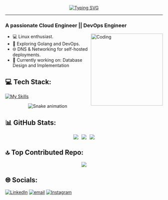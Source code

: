<p align="center">
  <a href="https://git.io/typing-svg">
    <img src="https://readme-typing-svg.demolab.com/?font=Righteous&size=35&pause=130&center=true&vCenter=true&width=500&height=70&duration=3000&lines=Hello+guys;I+am+Dheeraj+Jain" alt="Typing SVG" />
  </a>
</p>

---

<h3><strong>A passionate Cloud Engineer || DevOps Engineer</strong></h3>
<img src="https://shorturl.bz/wlx" alt="Coding" align="right" width="230" />

- 💻 Linux enthusiast.  
- 🔭 Exploring Golang and DevOps.  
- 🌐 DNS & Networking for self-hosted deployments.  
- 🌱 Currently working on: Database Design and Implementation

## 💻 Tech Stack:
[![My Skills](https://skillicons.dev/icons?i=cpp,go,linux,bash,azure,docker,kubernetes,ansible,grafana,jenkins,terraform,git,kafka,postman,prometheus,openstack,cloudflare,vercel,html,css,js,nextjs,nodejs,react,vscode,neovim,androidstudio,eclipse,ps)](https://skillicons.dev)

<div align="center" hide_border=false>
  <img src="https://profile-readme-generator.com/assets/snake.svg" alt="Snake animation" />
</div>

## 📊 GitHub Stats:
<div align="center" style="display: flex; justify-content: center; flex-wrap: wrap; gap: 10px;">
  <img src="https://github-readme-stats.vercel.app/api?username=iamdheerajjain&theme=blue_navy&hide_border=false&include_all_commits=true&count_private=true&custom_title=GitHub%20Stats&card_width=500" />
  <img src="https://nirzak-streak-stats.vercel.app/?user=iamdheerajjain&theme=blue_navy&hide_border=false&card_width=500" />
  <img src="https://github-readme-stats.vercel.app/api/top-langs/?username=iamdheerajjain&theme=blue_navy&hide_border=flase&layout=compact&langs_count=6&card_width=500" />
</div>

## 🔝 Top Contributed Repo:
<div align="center">
 <img src="https://github-contributor-stats.vercel.app/api?username=iamdheerajjain&limit=5&theme=blue_navy&combine_all_yearly_contributions=true" />
</div>

## 🌐 Socials:
[![LinkedIn](https://img.shields.io/badge/LinkedIn-%230077B5.svg?logo=linkedin&logoColor=white)](https://linkedin.com/in/iamdheerajjain)
[![email](https://img.shields.io/badge/Email-D14836?logo=gmail&logoColor=white)](mailto:djprakul2004@gmail.com)
[![Instagram](https://img.shields.io/badge/Instagram-%23E4405F.svg?logo=Instagram&logoColor=white)](https://instagram.com/dj_prakul_2004) 

